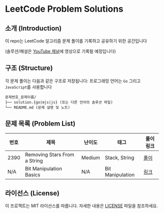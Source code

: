 # LeetCode Problem Solutions

## 소개 (Introduction)
이 repo는 LeetCode 알고리즘 문제 풀이를 기록하고 공유하기 위한 공간입니다

(솔루션/해설은 [YouTube 채널](https://youtube.com/c/codingmoon)에 영상으로 기록될 예정입니다)

## 구조 (Structure)
각 문제 풀이는 다음과 같은 구조로 저장됩니다:
프로그래밍 언어는 `Go` 그리고 `JavaScript`를 사용합니다 
```
문제번호_문제이름/
├── solution.{go|mjs|js} (또는 다른 언어의 솔루션 파일)
└── README.md (문제 설명 및 노트)
```

## 문제 목록 (Problem List)

| 번호 | 제목 | 난이도 | 태그 | 풀이 링크 |
|------|------|--------|------|------------|
| 2390 | Removing Stars From a String | Medium | Stack, String | [풀이](./2390_removing_stars_from_strings) |
| N/A | Bit Manipulation Basics | N/A | Bit Manipulation | [링크](./bit_manipulation_basics) |

## 라이선스 (License)
이 프로젝트는 MIT 라이선스를 따릅니다. 자세한 내용은 [LICENSE](./LICENSE) 파일을 참조하세요.
